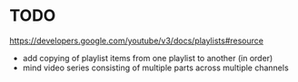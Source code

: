# TODO

https://developers.google.com/youtube/v3/docs/playlists#resource

- add copying of playlist items from one playlist to another (in order)
- mind video series consisting of multiple parts across multiple channels
